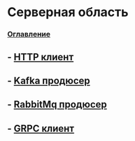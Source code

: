 # Серверная область

### [Оглавление](./index.md)


## - [HTTP клиент](./client-http.md)
## - [Kafka продюсер](./client-kafka.md)
## - [RabbitMq продюсер](./client-rabbitmq.md)
## - [GRPC клиент](./client-grpc.md)